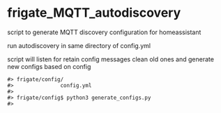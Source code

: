 # frigate_MQTT_autodiscovery
script to generate MQTT discovery configuration for homeassistant


run autodiscovery in same directory of config.yml

script will listen for retain config messages
clean old ones and generate new configs based on config
```
#> frigate/config/
#>               config.yml
#>               
#> frigate/config$ python3 generate_configs.py
#>
```
